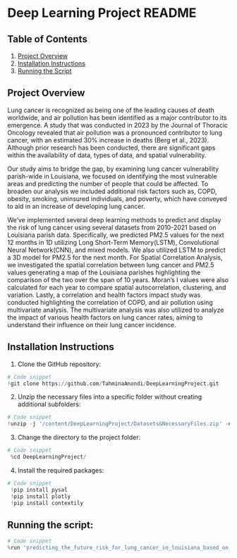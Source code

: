 # Deep Learning Project README

## Table of Contents
1. [Project Overview](#project-overview)
2. [Installation Instructions](#installation-instructions)
3. [Running the Script](#running-the-script)

## Project Overview
Lung cancer is recognized as being one of the leading causes of death worldwide, and air pollution has been identified as a major contributor to its emergence. A study that was conducted in 2023 by the Journal of Thoracic Oncology revealed that air pollution was a pronounced contributor to lung cancer, with an estimated 30% increase in deaths (Berg et al., 2023). Although prior research has been conducted, there are significant gaps within the availability of data, types of data, and spatial vulnerability. 


Our study aims to bridge the gap, by examining lung cancer vulnerability parish-wide in Louisiana, we focused on identifying the most vulnerable areas and predicting the number of people that could be affected. To broaden our analysis we included additional risk factors such as, COPD, obesity, smoking, uninsured individuals, and poverty, which have conveyed to aid in an increase of developing lung cancer.


We’ve implemented several deep learning methods to predict and display the risk of lung cancer using several datasets from 2010-2021 based on Louisiana parish data. Specifically, we predicted PM2.5 values for the next 12 months in 1D utilizing Long Short-Term Memory(LSTM), Convolutional Neural Network(CNN), and mixed models. We also utilized LSTM to predict a 3D model for PM2.5 for the next month. For Spatial Correlation Analysis, we investigated the spatial correlation between lung cancer and PM2.5 values generating a map of the Louisiana parishes highlighting the comparison of the two over the span of 10 years. Moran’s I values were also calculated for each year to compare spatial autocorrelation, clustering, and variation. Lastly, a correlation and health factors impact study was conducted highlighting the correlation of COPD, and air pollution using multivariate analysis. The multivariate analysis was also utilized to analyze the impact of various health factors on lung cancer rates, aiming to understand their influence on their lung cancer incidence.


## Installation Instructions

1. Clone the GitHub repository:   
 ```python
# Code snippet
 !git clone https://github.com/TahminaAnondi/DeepLearningProject.git
```
2. Unzip the necessary files into a specific folder without creating additional subfolders:
 ```python
# Code snippet
 !unzip -j '/content/DeepLearningProject/Datasets&NecessaryFiles.zip' -d '/content/'
```
3. Change the directory to the project folder:
```python
# Code snippet
 %cd DeepLearningProject/
```

4. Install the required packages:
 ```python
# Code snippet
  !pip install pysal
  !pip install plotly
  !pip install contextily
```
## Running the script:
 ```python
# Code snippet
 %run 'predicting_the_future_risk_for_lung_cancer_in_louisiana_based_on_airpollution(pm2_5).py'
```
